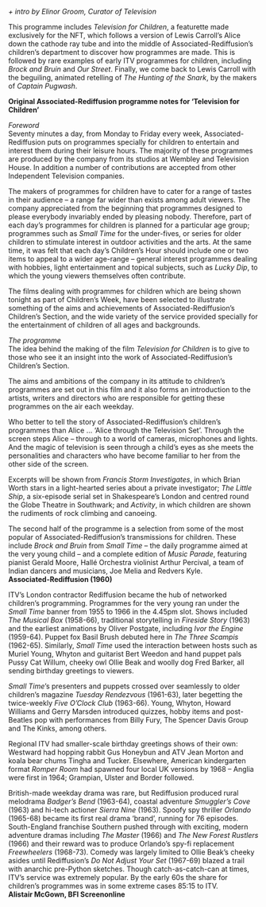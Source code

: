 
_+ intro by Elinor Groom, Curator of Television_

This programme includes _Television for Children_, a featurette made exclusively for the NFT, which follows a version of Lewis Carroll’s Alice down the cathode ray tube and into the middle of Associated-Rediffusion’s children’s department to discover how programmes are made. This is followed by rare examples of early ITV programmes for children, including _Brock and Bruin_ and _Our Street_. Finally, we come back to Lewis Carroll with the beguiling, animated retelling of _The Hunting of the Snark_, by the makers of _Captain Pugwash_.

**Original Associated-Rediffusion programme notes for  ‘Television for Children’**

_Foreword_  
Seventy minutes a day, from Monday to Friday every week, Associated-Rediffusion puts on programmes specially for children to entertain and interest them during their leisure hours. The majority of these programmes are produced by the company from its studios at Wembley and Television House. In addition a number of contributions are accepted from other Independent Television companies.

The makers of programmes for children have to cater for a range of tastes in their audience – a range far wider than exists among adult viewers. The company appreciated from the beginning that programmes designed to please everybody invariably ended by pleasing nobody. Therefore, part of each day’s programmes for children is planned for a particular age group; programmes such as _Small Time_ for the under-fives, or series for older children to stimulate interest in outdoor activities and the arts. At the same time, it was felt that each day’s Children’s Hour should include one or two items to appeal to a wider age-range – general interest programmes dealing with hobbies, light entertainment and topical subjects, such as _Lucky Dip_, to which the young viewers themselves often contribute.

The films dealing with programmes for children which are being shown tonight as part of Children’s Week, have been selected to illustrate something of the aims and achievements of Associated-Rediffusion’s Children’s Section, and the wide variety of the service provided specially for the entertainment of children of all ages and backgrounds.

_The programme_  
The idea behind the making of the film _Television for Children_ is to give to those who see it an insight into the work of Associated-Rediffusion’s Children’s Section.

The aims and ambitions of the company in its attitude to children’s programmes are set out in this film and it also forms an introduction to the artists, writers and directors who are responsible for getting these programmes on the air each weekday.

Who better to tell the story of Associated-Rediffusion’s children’s programmes than Alice ... ‘Alice through the Television Set’. Through the screen steps Alice – through to a world of cameras, microphones and lights. And the magic of television is seen through a child’s eyes as she meets the personalities and characters who have become familiar to her from the other side of the screen.

Excerpts will be shown from _Francis Storm Investigates_, in which Brian Worth stars in a light-hearted series about a private investigator; _The Little Ship_, a six-episode serial set in Shakespeare’s London and centred round the Globe Theatre in Southwark; and _Activity_, in which children are shown the rudiments of rock climbing and canoeing.

The second half of the programme is a selection from some of the most popular of Associated-Rediffusion’s transmissions for children. These include _Brock and Bruin_ from _Small Time_ – the daily programme aimed at the very young child – and a complete edition of _Music Parade_, featuring pianist Gerald Moore, Hallé Orchestra violinist Arthur Percival, a team of Indian dancers and musicians, Joe Melia and Redvers Kyle.  
**Associated-Rediffusion (1960)**

ITV’s London contractor Rediffusion became the hub of networked children’s programming. Programmes for the very young ran under the _Small Time_ banner from 1955 to 1966 in the 4.45pm slot. Shows included _The Musical Box_ (1958-66), traditional storytelling in _Fireside Story_ (1963) and the earliest animations by Oliver Postgate, including _Ivor the Engine_ (1959-64). Puppet fox Basil Brush debuted here in _The Three Scampis_ (1962-65). Similarly, _Small Time_ used the interaction between hosts such as Muriel Young, Whyton and guitarist Bert Weedon and hand puppet pals Pussy Cat Willum, cheeky owl Ollie Beak and woolly dog Fred Barker, all sending birthday greetings to viewers.

_Small Time_’s presenters and puppets crossed over seamlessly to older children’s magazine _Tuesday Rendezvous_ (1961-63), later begetting the twice-weekly _Five O’Clock Club_ (1963-66). Young, Whyton, Howard Williams and Gerry Marsden introduced quizzes, hobby items and post-Beatles pop with performances from Billy Fury, The Spencer Davis Group and The Kinks, among others.

Regional ITV had smaller-scale birthday greetings shows of their own: Westward had hopping rabbit Gus Honeybun and ATV Jean Morton and koala bear chums Tingha and Tucker. Elsewhere, American kindergarten format _Romper Room_ had spawned four local UK versions by 1968 – Anglia were first in 1964; Grampian, Ulster and Border followed.

British-made weekday drama was rare, but Rediffusion produced rural melodrama _Badger’s Bend_ (1963-64), coastal adventure _Smuggler’s Cove_ (1963) and hi-tech actioner _Sierra Nine_ (1963). Spoofy spy thriller _Orlando_ (1965-68) became its first real drama ‘brand’, running for 76 episodes. South-England franchise Southern pushed through with exciting, modern adventure dramas including _The Master_ (1966) and _The New Forest Rustlers_ (1966) and their reward was to produce Orlando’s spy-fi replacement _Freewheelers_ (1968-73). Comedy was largely limited to Ollie Beak’s cheeky asides until Rediffusion’s _Do Not Adjust Your Set_ (1967-69) blazed a trail with anarchic pre-Python sketches. Though catch-as-catch-can at times, ITV’s service was extremely popular. By the early 60s the share for children’s programmes was in some extreme cases 85:15 to ITV.  
**Alistair McGown, BFI Screenonline**
<br><br>


<!--stackedit_data:
eyJoaXN0b3J5IjpbLTEzNDExODIzODBdfQ==
-->